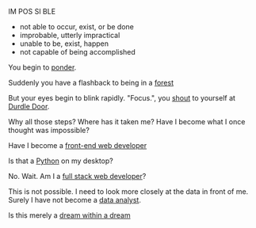 IM POS SI BLE
  - not able to occur, exist, or be done
  - improbable, utterly impractical
  - unable to be, exist, happen
  - not capable of being accomplished

You begin to [ponder](../ponder/ponder-about-life.md).

Suddenly you have a flashback to being in a [forest](../forest/forest.md)

But your eyes begin to blink rapidly. "Focus.", you [shout](https://www.youtube.com/watch?v=bfdUWOsWJss) to yourself at [Durdle Door](https://en.wikipedia.org/wiki/Durdle_Door).

Why all those steps? Where has it taken me? Have I become what I once thought was impossible?

Have I become a [front-end web developer](https://www.udacity.com/course/front-end-web-developer-nanodegree--nd001)

Is that a [Python](https://en.wikipedia.org/wiki/Pythonidae) on my desktop?

No. Wait. Am I a [full stack web developer](https://www.udacity.com/course/full-stack-web-developer-nanodegree--nd004)?

This is not possible. I need to look more closely at the data in front of me.
Surely I have not become a [data analyst](https://www.udacity.com/course/data-analyst-nanodegree--nd002).

Is this merely a [dream within a dream](../dream_in_dream/inception.md)
